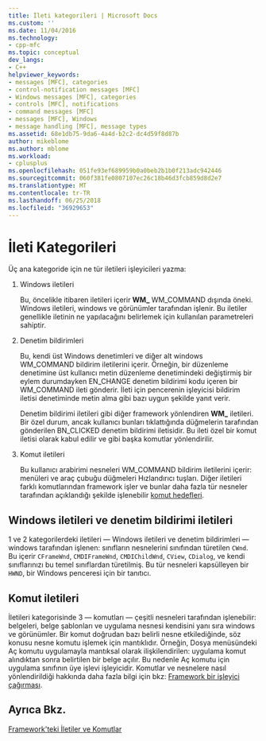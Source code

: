 ```yaml
---
title: İleti kategorileri | Microsoft Docs
ms.custom: ''
ms.date: 11/04/2016
ms.technology:
- cpp-mfc
ms.topic: conceptual
dev_langs:
- C++
helpviewer_keywords:
- messages [MFC], categories
- control-notification messages [MFC]
- Windows messages [MFC], categories
- controls [MFC], notifications
- command messages [MFC]
- messages [MFC], Windows
- message handling [MFC], message types
ms.assetid: 68e1db75-9da6-4a4d-b2c2-dc4d59f8d87b
author: mikeblome
ms.author: mblome
ms.workload:
- cplusplus
ms.openlocfilehash: 051fe93ef689959b0a0beb2b1b0f213adc942446
ms.sourcegitcommit: 060f381fe0807107ec26c18b46d3fcb859d8d2e7
ms.translationtype: MT
ms.contentlocale: tr-TR
ms.lasthandoff: 06/25/2018
ms.locfileid: "36929653"
---
```

# <a name="message-categories"></a>İleti Kategorileri
Üç ana kategoride için ne tür iletileri işleyicileri yazma:  
  
1.  Windows iletileri  
  
     Bu, öncelikle itibaren iletileri içerir **WM_** WM_COMMAND dışında öneki. Windows iletileri, windows ve görünümler tarafından işlenir. Bu iletiler genellikle iletinin ne yapılacağını belirlemek için kullanılan parametreleri sahiptir.  
  
2.  Denetim bildirimleri  
  
     Bu, kendi üst Windows denetimleri ve diğer alt windows WM_COMMAND bildirim iletilerini içerir. Örneğin, bir düzenleme denetimine üst kullanıcı metin düzenleme denetimindeki değiştirmiş bir eylem durumdayken EN_CHANGE denetim bildirimi kodu içeren bir WM_COMMAND ileti gönderir. İleti için pencerenin işleyicisi bildirim iletisi denetiminde metin alma gibi bazı uygun şekilde yanıt verir.  
  
     Denetim bildirimi iletileri gibi diğer framework yönlendiren **WM_** iletileri. Bir özel durum, ancak kullanıcı bunları tıklattığında düğmelerin tarafından gönderilen BN_CLICKED denetim bildirimi iletisidir. Bu ileti özel bir komut iletisi olarak kabul edilir ve gibi başka komutlar yönlendirilir.  
  
3.  Komut iletileri  
  
     Bu kullanıcı arabirimi nesneleri WM_COMMAND bildirim iletilerini içerir: menüleri ve araç çubuğu düğmeleri Hızlandırıcı tuşları. Diğer iletileri farklı komutlarından framework işler ve bunlar daha fazla tür nesneler tarafından açıklandığı şekilde işlenebilir [komut hedefleri](../mfc/command-targets.md).  
  
##  <a name="_core_windows_messages_and_control.2d.notification_messages"></a> Windows iletileri ve denetim bildirimi iletileri  
 1 ve 2 kategorilerdeki iletileri — Windows iletileri ve denetim bildirimleri — windows tarafından işlenen: sınıfların nesnelerini sınıfından türetilen `CWnd`. Bu içerir `CFrameWnd`, `CMDIFrameWnd`, `CMDIChildWnd`, `CView`, `CDialog`, ve kendi sınıflarınızı bu temel sınıflardan türetilmiş. Bu tür nesneleri kapsülleyen bir `HWND`, bir Windows penceresi için bir tanıtıcı.  
  
##  <a name="_core_command_messages"></a> Komut iletileri  
 İletileri kategorisinde 3 — komutları — çeşitli nesneleri tarafından işlenebilir: belgeleri, belge şablonları ve uygulama nesnesi kendisini yanı sıra windows ve görünümler. Bir komut doğrudan bazı belirli nesne etkilediğinde, söz konusu nesne komutu işlemek için mantıklıdır. Örneğin, Dosya menüsündeki Aç komutu uygulamayla mantıksal olarak ilişkilendirilen: uygulama komut alındıktan sonra belirtilen bir belge açılır. Bu nedenle Aç komutu için uygulama sınıfının üye işlevi işleyicidir. Komutlar ve nesnelere nasıl yönlendirildiği hakkında daha fazla bilgi için bkz: [Framework bir işleyici çağırması](../mfc/how-the-framework-calls-a-handler.md).  
  
## <a name="see-also"></a>Ayrıca Bkz.  
 [Framework'teki İletiler ve Komutlar](../mfc/messages-and-commands-in-the-framework.md)

